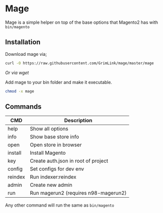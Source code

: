# Mage

Mage is a simple helper
on top of the base options that Magento2 has with `bin/magento`

## Installation

Download mage via;

```bash
curl -O https://raw.githubusercontent.com/GrimLink/mage/master/mage
```

_Or via wget_

Add mage to your bin folder and make it executable.

```bash
chmod -x mage
```

## Commands

| CMD     | Description                          |
| ------- | ------------------------------------ |
| help    | Show all options                     |
| info    | Show base store info                 |
| open    | Open store in browser                |
| install | Install Magento                      |
| key     | Create auth.json in root of project  |
| config  | Set configs for dev env              |
| reindex | Run indexer:reindex                  |
| admin   | Create new admin                     |
| run     | Run magerun2 (requires n98-magerun2) |

Any other command will run the same as `bin/magento`
